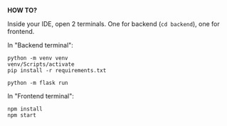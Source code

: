 
**HOW TO?**

Inside your IDE, open 2 terminals. One for backend (```cd backend```), one for frontend.

In "Backend terminal":
```
python -m venv venv
venv/Scripts/activate
pip install -r requirements.txt

python -m flask run
```

In "Frontend terminal":
```
npm install
npm start
```



